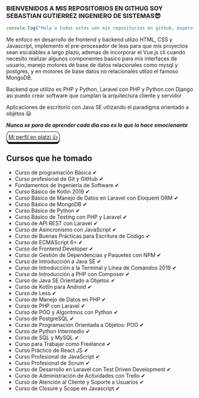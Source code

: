 ### BIENVENIDOS A MIS REPOSITORIOS EN GITHUG SOY SEBASTIAN GUTIERREZ INGENIERO DE SISTEMAS😎
```javascript
console.log("Hola a todos estos son mis repositorios en github, espero que les agraden 👍")
```
<p>
Me enfoco en desarrollo de frontend y backend utlizo HTML, CSS y Javascript, implemento el pre-procesador de less para que mis proyectos sean escalables a largo plazo, ademas de incorporar el Vue.js cli cuando necesito realizar algunos componentes basico para mis interfaces de usuario, manejo motores de base de datos relacionales como mysql y postgres, y en motores de base datos no relacionales utlizo el famoso MongoDB.
  
Backend que utilizo es PHP y Python, Laravel con PHP y Python con Django asi puedo crear software que cumplan la arquitectura cliente y servidor

Aplicaciones de escritorio con Java SE utlizando el paradigma orientado a objetos 😃
</p>

***Nunca se para de aprender cada dia eso es lo que lo hace emocionante*** 

<a href="https://platzi.com/p/desarrollador_sgo/" style="border: 1px solid black;border-bottom: 5px solid black;padding: 5px; border-radius: 25px/50px; "> Mi perfil en platzi 👍</a>

## Cursos que he tomado
-  Curso de programación Básica ✔
-  Curso profesional de Git y GitHub ✔
-  Fundamentos de Ingeniería de Software ✔
-  Curso Básico de Kotlin 2019 ✔ 
-  Curso Básico de Manejo de Datos en Laravel con Eloquent ORM ✔
-  Curso Básico de MongoDB ✔
-  Curso Básico de Python ✔
-  Curso Básico de Testing con PHP y Laravel ✔
-  Curso de API REST con Laravel ✔
-  Curso de Asincronismo con JavaScript ✔
-  Curso de Buenas Prácticas para Escritura de Código ✔
-  Curso de ECMAScript 6+ ✔
-  Curso de Frontend Developer ✔
-  Curso de Gestión de Dependencias y Paquetes con NPM ✔
-  Curso de Introducción a Java SE ✔ 
-  Curso de Introducción a la Terminal y Línea de Comandos 2019 ✔
- Curso de Introducción a PHP con Composer ✔
- Curso de Java SE Orientado a Objetos ✔
- Curso de Kotlin para Android ✔
- Curso de Less ✔
- Curso de Manejo de Datos en PHP ✔
- Curso de PHP con Laravel ✔
- Curso de POO y Algoritmos con Python ✔
- Curso de PostgreSQL ✔
- Curso de Programación Orientada a Objetos: POO ✔
- Curso de Python Intermedio ✔
- Curso de SQL y MySQL ✔
- Curso para Trabajar como Freelance ✔
- Curso Práctico de React JS ✔
- Curso Profesional de JavaScript ✔
- Curso Profesional de Scrum ✔
- Curso de Desarrollo en Laravel con Test Driven Development ✔
- Curso de Administración de Actividades con Trello ✔
- Curso de Atención al Cliente y Soporte a Usuarios ✔
- Curso de Closure y Scope en Javascript ✔


